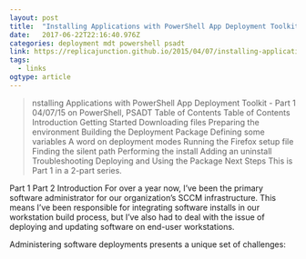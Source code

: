 ```yaml
---
layout: post 
title:  "Installing Applications with PowerShell App Deployment Toolkit - Part 1 · replicaJunction" 
date:   2017-06-22T22:16:40.976Z 
categories: deployment mdt powershell psadt 
link: https://replicajunction.github.io/2015/04/07/installing-applications-with-psadt-part1/ 
tags:
  - links
ogtype: article 
---
```


> nstalling Applications with PowerShell App Deployment Toolkit - Part 1
04/07/15 on PowerShell, PSADT
Table of Contents
Table of Contents
Introduction
Getting Started
Downloading files
Preparing the environment
Building the Deployment Package
Defining some variables
A word on deployment modes
Running the Firefox setup file
Finding the silent path
Performing the install
Adding an uninstall
Troubleshooting
Deploying and Using the Package
Next Steps
This is Part 1 in a 2-part series.

Part 1
Part 2
Introduction
For over a year now, I’ve been the primary software administrator for our organization’s SCCM infrastructure. This means I’ve been responsible for integrating software installs in our workstation build process, but I’ve also had to deal with the issue of deploying and updating software on end-user workstations.

Administering software deployments presents a unique set of challenges:
